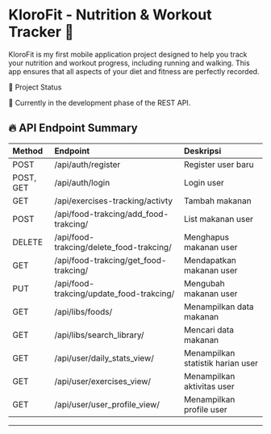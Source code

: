 KloroFit - Nutrition & Workout Tracker 🚀
=======
KloroFit is my first mobile application project designed to help you track your nutrition and workout progress, including running and walking. This app ensures that all aspects of your diet and fitness are perfectly recorded. 

📌 Project Status

🚧 Currently in the development phase of the REST API.

<!-- checkbox test rest api -->
## 🔥 API Endpoint Summary

| Method | Endpoint | Deskripsi |
|:-------|:---------|:----------|
| POST | /api/auth/register | Register user baru |
| POST, GET | /api/auth/login | Login user |
| GET | /api/exercises-tracking/activty | Tambah makanan | exercises-tracking/activity.php
| POST | /api/food-trakcing/add_food-trakcing/<id> | List makanan user |
| DELETE | /api/food-trakcing/delete_food-trakcing/<id> | Menghapus makanan user |
| GET | /api/food-trakcing/get_food-trakcing/<id> | Mendapatkan makanan user |
| PUT | /api/food-trakcing/update_food-trakcing/<id> | Mengubah makanan user |
| GET | /api/libs/foods/ | Menampilkan data makanan |
| GET | /api/libs/search_library/ | Mencari data makanan |
| GET | /api/user/daily_stats_view/ | Menampilkan statistik harian user  |
|  GET | /api/user/exercises_view/ | Menampilkan aktivitas user |
| GET | /api/user/user_profile_view/ | Menampilkan profile user |

---
